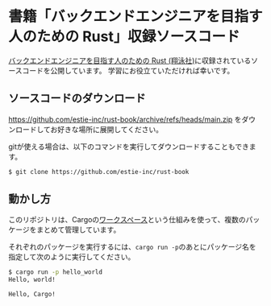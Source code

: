 # 書籍「バックエンドエンジニアを目指す人のための Rust」収録ソースコード

[バックエンドエンジニアを目指す人のための Rust (翔泳社)](https://www.shoeisha.co.jp/book/detail/9784798186016)に収録されているソースコードを公開しています。
学習にお役立ていただければ幸いです。

## ソースコードのダウンロード
https://github.com/estie-inc/rust-book/archive/refs/heads/main.zip をダウンロードしてお好きな場所に展開してください。

gitが使える場合は、以下のコマンドを実行してダウンロードすることもできます。
```sh
$ git clone https://github.com/estie-inc/rust-book
```

## 動かし方
このリポジトリは、Cargoの[ワークスペース](https://doc.rust-jp.rs/book-ja/ch14-03-cargo-workspaces.html)という仕組みを使って、複数のパッケージをまとめて管理しています。

それぞれのパッケージを実行するには、`cargo run -p`のあとにパッケージ名を指定して次のように実行してください。

```sh
$ cargo run -p hello_world 
Hello, world!

Hello, Cargo!
```
